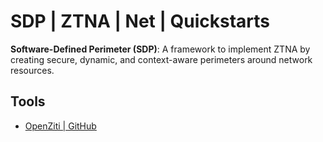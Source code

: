 # SDP | ZTNA | Net | Quickstarts
**Software-Defined Perimeter (SDP)**: A framework to implement ZTNA by creating secure, dynamic, and context-aware perimeters around network resources.

## Tools
- [OpenZiti | GitHub](https://github.com/openziti)
